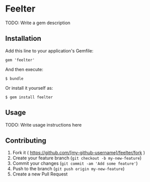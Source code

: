 # Feelter

TODO: Write a gem description

## Installation

Add this line to your application's Gemfile:

    gem 'feelter'

And then execute:

    $ bundle

Or install it yourself as:

    $ gem install feelter

## Usage

TODO: Write usage instructions here

## Contributing

1. Fork it ( https://github.com/[my-github-username]/feelter/fork )
2. Create your feature branch (`git checkout -b my-new-feature`)
3. Commit your changes (`git commit -am 'Add some feature'`)
4. Push to the branch (`git push origin my-new-feature`)
5. Create a new Pull Request
